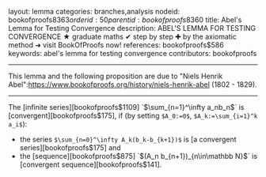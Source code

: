 layout: lemma
categories: branches,analysis
nodeid: bookofproofs$8363
orderid: 50
parentid: bookofproofs$8360
title: Abel's Lemma for Testing Convergence
description: ABEL'S LEMMA FOR TESTING CONVERGENCE ★ graduate maths ✔ step by step ✚ by the axiomatic method ➜ visit BookOfProofs now!
references: bookofproofs$586
keywords: abel's lemma for testing convergence
contributors: bookofproofs


---
This lemma and the following proposition are due to "Niels Henrik Abel":https://www.bookofproofs.org/history/niels-henrik-abel (1802 - 1829).

---

The [infinite series][bookofproofs$1109] `$\sum_{n=1}^\infty a_nb_n$` is [convergent][bookofproofs$175], if (by setting `$A_0:=0$`, `$A_k:=\sum_{i=1}^k a_i$`):

* the series `$\sum_{n=0}^\infty A_k(b_k-b_{k+1})$` is [a convergent series][bookofproofs$175] and
* the [sequence][bookofproofs$875] `$(A_n b_{n+1})_{n\in\mathbb N}$` is [convergent sequence][bookofproofs$141].